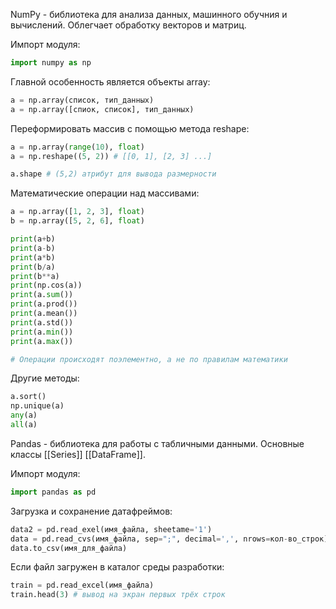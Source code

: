 NumPy - библиотека для анализа данных, машинного обучния и вычислений. Облегчает обработку векторов и матриц.

Импорт модуля:
```python
import numpy as np
```

Главной особенность является объекты array:
```python
a = np.array(список, тип_данных)
a = np.array([спиок, список], тип_данных)
```
Переформировать массив с помощью метода reshape:
```python
a = np.array(range(10), float)
a = np.reshape((5, 2)) # [[0, 1], [2, 3] ...]

a.shape # (5,2) атрибут для вывода размерности
```
Математические операции над массивами:

```python
a = np.array([1, 2, 3], float)
b = np.array([5, 2, 6], float)

print(a+b)
print(a-b)
print(a*b)
print(b/a)
print(b**a)
print(np.cos(a))
print(a.sum())
print(a.prod())
print(a.mean())
print(a.std())
print(a.min())
print(a.max())

# Операции происходят поэлементно, а не по правилам математики
```
Другие методы:
```python
a.sort()
np.unique(a)
any(a)
all(a)
```

Pandas - библиотека для работы с табличными данными. Основные классы [[Series]] [[DataFrame]]. 

Импорт модуля:
```python
import pandas as pd
```
Загрузка и сохранение датафреймов:
```python
data2 = pd.read_exel(имя_файла, sheetame='1')
data = pd.read_cvs(имя_файла, sep=";", decimal=',', nrows=кол-во_строк)
data.to_csv(имя_для_файла)
```
Если файл загружен в каталог среды разработки:
```python
train = pd.read_excel(имя_файла)
train.head(3) # вывод на экран первых трёх строк
```
